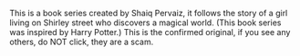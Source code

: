 This is a book series created by Shaiq Pervaiz, it follows the story of a girl living on Shirley street who discovers a magical world. (This book series was inspired by Harry Potter.)
This is the confirmed original, if you see any others, do NOT click, they are a scam.
